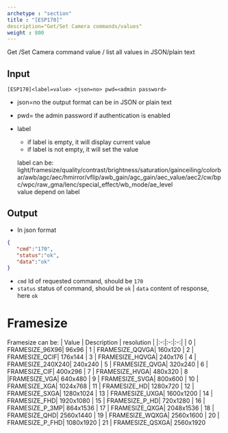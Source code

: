 ```yaml
---
archetype : "section"
title : "[ESP170]"
description="Get/Set Camera commands/values"
weight : 800
---
```

Get /Set Camera command value / list all values in JSON/plain text

## Input
`[ESP170]<label=value> <json=no> pwd=<admin password>`

* json=no
the output format
can be in JSON or plain text

* pwd=<admin password>
the admin password if authentication is enabled

 * label
    * if label is empty, it will display current value
    * if label is not empty, it will set the value

    label can be: light/framesize/quality/contrast/brightness/saturation/gainceiling/colorbar/awb/agc/aec/hmirror/vflip/awb_gain/agc_gain/aec_value/aec2/cw/bpc/wpc/raw_gma/lenc/special_effect/wb_mode/ae_level    
    value depend on label   

## Output

- In json format

```json
{
   "cmd":"170",
   "status":"ok",
   "data":"ok"
}
```

* `cmd` Id of requested command, should be `170`
* `status` status of command, should be `ok`
| `data` content of response, here `ok`


# Framesize
Framesize can be:
| Value | Description | resolution |
|:-:|:-:|:-:|
| 0 | FRAMESIZE_96X96|     96x96
    | 1 | FRAMESIZE_QQVGA|     160x120
    | 2 | FRAMESIZE_QCIF|      176x144
    | 3 | FRAMESIZE_HQVGA|     240x176
    | 4 | FRAMESIZE_240X240|   240x240
    | 5 | FRAMESIZE_QVGA|      320x240
    | 6 | FRAMESIZE_CIF|       400x296
    | 7 | FRAMESIZE_HVGA|      480x320
    | 8 |FRAMESIZE_VGA|       640x480
    | 9 | FRAMESIZE_SVGA|      800x600
    | 10 | FRAMESIZE_XGA|       1024x768
    | 11 | FRAMESIZE_HD|        1280x720
    | 12 | FRAMESIZE_SXGA|      1280x1024
    | 13 | FRAMESIZE_UXGA|      1600x1200
    | 14 | FRAMESIZE_FHD|       1920x1080
    | 15 | FRAMESIZE_P_HD|       720x1280
    | 16 | FRAMESIZE_P_3MP|      864x1536
    | 17 | FRAMESIZE_QXGA|      2048x1536
    | 18 | FRAMESIZE_QHD|       2560x1440
    | 19 | FRAMESIZE_WQXGA|     2560x1600
    | 20 | FRAMESIZE_P_FHD|     1080x1920
    | 21 | FRAMESIZE_QSXGA|     2560x1920



